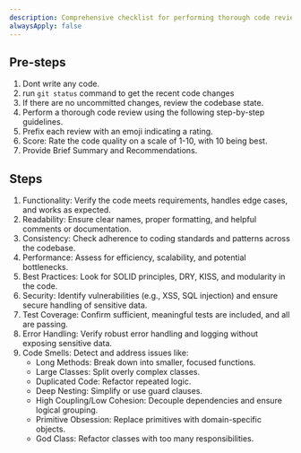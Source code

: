 ```yaml
---
description: Comprehensive checklist for performing thorough code reviews
alwaysApply: false
---
```


<CodeReviewChecklist>

## Pre-steps
   1. Dont write any code.
   2. run `git status` command to get the recent code changes
   3. If there are no uncommitted changes, review the codebase state.
   4. Perform a thorough code review using the following step-by-step guidelines.
   5. Prefix each review with an emoji indicating a rating.
   6. Score: Rate the code quality on a scale of 1-10, with 10 being best.
   7. Provide Brief Summary and Recommendations.

## Steps
   1. Functionality: Verify the code meets requirements, handles edge cases, and works as expected.  
   2. Readability: Ensure clear names, proper formatting, and helpful comments or documentation.  
   3. Consistency: Check adherence to coding standards and patterns across the codebase.  
   4. Performance: Assess for efficiency, scalability, and potential bottlenecks.  
   5. Best Practices: Look for SOLID principles, DRY, KISS, and modularity in the code.  
   6. Security: Identify vulnerabilities (e.g., XSS, SQL injection) and ensure secure handling of sensitive data.  
   7. Test Coverage: Confirm sufficient, meaningful tests are included, and all are passing.  
   8. Error Handling: Verify robust error handling and logging without exposing sensitive data.  
   9. Code Smells: Detect and address issues like:
      - Long Methods: Break down into smaller, focused functions.
      - Large Classes: Split overly complex classes.
      - Duplicated Code: Refactor repeated logic.
      - Deep Nesting: Simplify or use guard clauses.
      - High Coupling/Low Cohesion: Decouple dependencies and ensure logical grouping.
      - Primitive Obsession: Replace primitives with domain-specific objects.
      - God Class: Refactor classes with too many responsibilities.
</CodeReviewChecklist>